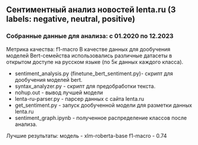 ## Сентиментный анализ новостей lenta.ru (3 labels: negative, neutral, positive)
### Собранные данные для анализа: с 01.2020 по 12.2023
Метрика качества: f1-macro
В качестве данных для дообучения моделей Bert-семейства использовались различные датасеты в открытом доступе на русском языке (по 5к данных каждого класса).

- sentiment_analysis.py (finetune_bert_sentiment.py)- скрипт для дообучения моделей bert.
- syntax_analyzer.py - скрипт для предобработки текста.
- nohup.out - вывод лучшей модели
- lenta-ru-parser.py - парсер данных с сайта lenta.ru
- get_sentiment.py - запуск дообученной модели для разметки данных lenta.ru
- sentiment_graph.ipynb - полученное распределение классов после анализа.

Лучшие результаты:
модель - xlm-roberta-base
f1-macro - 0.74
